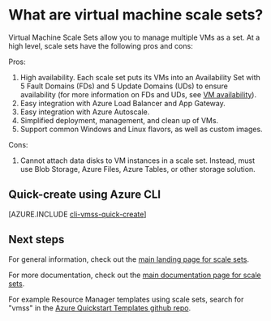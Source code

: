 <!-- not suitable for Mooncake -->

<properties
	pageTitle="What are VM scale sets? | Azure"
	description="Learn about VM scale sets."
	keywords="linux virtual machine,virtual machine scale sets" 
	services="virtual-machines-linux"
	documentationCenter=""
	authors="gatneil"
	manager="madhana"
	editor="tysonn"
	tags="azure-resource-manager" />

<tags
	ms.service="virtual-machine-linux"
	ms.date="03/24/2016"
	wacn.date=""/>

# What are virtual machine scale sets?

Virtual Machine Scale Sets allow you to manage multiple VMs as a set. At a high level, scale sets have the following pros and cons:

Pros:

1. High availability. Each scale set puts its VMs into an Availability Set with 5 Fault Domains (FDs) and 5 Update Domains (UDs) to ensure availability (for more information on FDs and UDs, see [VM availability](/documentation/articles/virtual-machines-linux-manage-availability/)). 
2. Easy integration with Azure Load Balancer and App Gateway.
3. Easy integration with Azure Autoscale.
4. Simplified deployment, management, and clean up of VMs.
5. Support common Windows and Linux flavors, as well as custom images.

Cons:

1. Cannot attach data disks to VM instances in a scale set. Instead, must use Blob Storage, Azure Files, Azure Tables, or other storage solution.

## Quick-create using Azure CLI

[AZURE.INCLUDE [cli-vmss-quick-create](../includes/virtual-machines-linux-cli-vmss-quick-create-include.md)]

## Next steps

For general information, check out the [main landing page for scale sets](/home/features/virtual-machine-scale-sets/).

For more documentation, check out the [main documentation page for scale sets](/documentation/articles/virtual-machine-scale-sets-overview/).

For example Resource Manager templates using scale sets, search for "vmss" in the [Azure Quickstart Templates github repo](https://github.com/Azure/azure-quickstart-templates).

